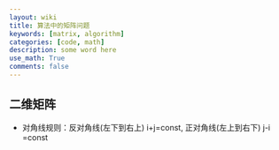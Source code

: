 ```yaml
---
layout: wiki
title: 算法中的矩阵问题
keywords: [matrix, algorithm]
categories: [code, math]
description: some word here
use_math: True
comments: false
---
```


## 二维矩阵
- 对角线规则：反对角线(左下到右上) i+j=const, 正对角线(左上到右下) j-i =const
